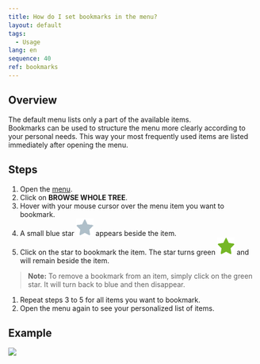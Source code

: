 ```yaml
---
title: How do I set bookmarks in the menu?
layout: default
tags:
  - Usage
lang: en
sequence: 40
ref: bookmarks
---
```


## Overview
The default menu lists only a part of the available items.<br>
Bookmarks can be used to structure the menu more clearly according to your personal needs. This way your most frequently used items are listed immediately after opening the menu.

## Steps

1. Open the [menu](Menu).
1. Click on **BROWSE WHOLE TREE**.
1. Hover with your mouse cursor over the menu item you want to bookmark.
1. A small blue star ![](assets/Bookmark_Star_blue.png) appears beside the item.
1. Click on the star to bookmark the item. The star turns green ![](assets/Bookmark_Star_green.png) and will remain beside the item.
 >**Note:** To remove a bookmark from an item, simply click on the green star. It will turn back to blue and then disappear.

1. Repeat steps 3 to 5 for all items you want to bookmark.
1. Open the menu again to see your personalized list of items.

## Example

![](assets/Bookmarks_walkthrough.gif)
